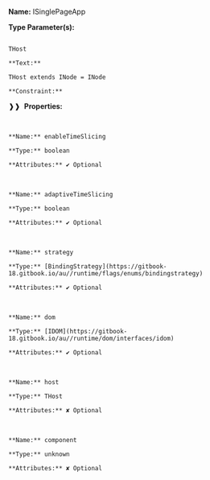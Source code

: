 **Name:** ISinglePageApp

**Type Parameter(s):**

```**Name:**

THost

**Text:**

THost extends INode = INode

**Constraint:**

```

❱❱&nbsp;&nbsp;**Properties:**

&nbsp;&nbsp;&nbsp;&nbsp;&nbsp;
```
**Name:** enableTimeSlicing

**Type:** boolean

**Attributes:** ✔ Optional

```

&nbsp;&nbsp;&nbsp;&nbsp;&nbsp;
```
**Name:** adaptiveTimeSlicing

**Type:** boolean

**Attributes:** ✔ Optional

```

&nbsp;&nbsp;&nbsp;&nbsp;&nbsp;
```
**Name:** strategy

**Type:** [BindingStrategy](https://gitbook-18.gitbook.io/au//runtime/flags/enums/bindingstrategy)

**Attributes:** ✔ Optional

```

&nbsp;&nbsp;&nbsp;&nbsp;&nbsp;
```
**Name:** dom

**Type:** [IDOM](https://gitbook-18.gitbook.io/au//runtime/dom/interfaces/idom)

**Attributes:** ✔ Optional

```

&nbsp;&nbsp;&nbsp;&nbsp;&nbsp;
```
**Name:** host

**Type:** THost

**Attributes:** ✘ Optional

```

&nbsp;&nbsp;&nbsp;&nbsp;&nbsp;
```
**Name:** component

**Type:** unknown

**Attributes:** ✘ Optional

```

